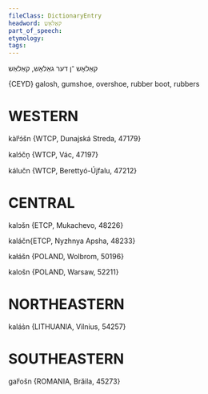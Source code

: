 ```yaml
---
fileClass: DictionaryEntry
headword: קאַלאָש
part_of_speech: 
etymology: 
tags: 
---
```

קאַלאָש
־ן
דער
גאַלאָש, קאַלאַש

{CEYD}
galosh, gumshoe, overshoe, rubber boot, rubbers 

WESTERN
========

kàlʲɔ́šn {WTCP, Dunajská Streda, 47179}

kalɔ́čn̩ {WTCP, Vác, 47197}

kálučn {WTCP, Berettyó-Újfalu, 47212}

CENTRAL
========

kalɔšn {ETCP, Mukachevo, 48226}

kaláčn{ETCP, Nyzhnya Apsha, 48233}

kaɫášn {POLAND, Wolbrom, 50196}

kalošn {POLAND, Warsaw, 52211}

NORTHEASTERN
==============

kalás̀n {LITHUANIA, Vilnius, 54257}

SOUTHEASTERN
==============

galʲošn {ROMANIA, Brăila, 45273}
